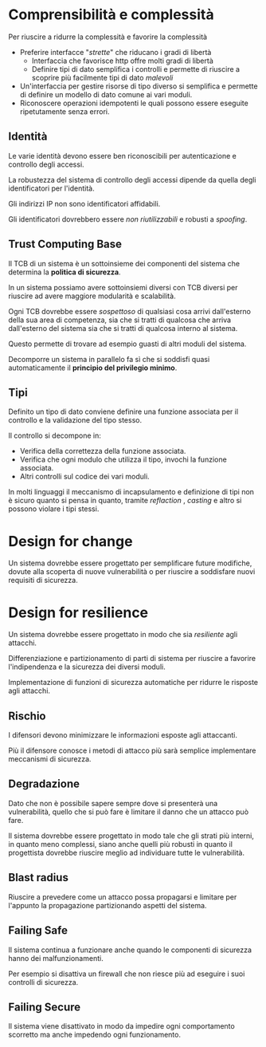 # Comprensibilità e complessità

Per riuscire a ridurre la complessità e favorire la complessità

- Preferire interfacce "_strette_" che riducano i gradi di 
libertà
	- Interfaccia che favorisce http offre molti gradi di libertà
	- Definire tipi di dato semplifica i controlli e permette di 
	riuscire a scoprire più facilmente tipi di dato _malevoli_
- Un'interfaccia per gestire risorse di tipo diverso si 
semplifica e permette di definire un modello di dato comune 
ai vari moduli.
- Riconoscere operazioni idempotenti le quali possono essere 
eseguite ripetutamente senza errori.

## Identità

Le varie identità devono essere ben riconoscibili per 
autenticazione e controllo degli accessi.

La robustezza del sistema di controllo degli accessi dipende da
quella degli identificatori per l'identità.

Gli indirizzi IP non sono identificatori affidabili.

Gli identificatori dovrebbero essere _non riutilizzabili_ e 
robusti a _spoofing_.

## Trust Computing Base

Il TCB di un sistema è un sottoinsieme dei componenti del 
sistema che determina la **politica di sicurezza**.

In un sistema possiamo avere sottoinsiemi diversi con TCB 
diversi per riuscire ad avere maggiore modularità e scalabilità.

Ogni TCB dovrebbe essere _sospettoso_ di qualsiasi cosa arrivi 
dall'esterno della sua area di competenza, sia che si tratti 
di qualcosa che arriva dall'esterno del sistema sia che si 
tratti di qualcosa interno al sistema.

Questo permette di trovare ad esempio guasti di altri moduli 
del sistema.

Decomporre un sistema in parallelo fa sì che si soddisfi quasi 
automaticamente il **principio del privilegio minimo**.

## Tipi
Definito un tipo di dato conviene definire una funzione 
associata per il controllo e la validazione del tipo stesso.

Il controllo si decompone in:
- Verifica della correttezza della funzione associata.
- Verifica che ogni modulo che utilizza il tipo, invochi la 
funzione associata.
- Altri controlli sul codice dei vari moduli.

In molti linguaggi il meccanismo di incapsulamento e definizione
di tipi non è sicuro quanto si pensa in quanto, tramite 
_reflaction_ , _casting_ e altro si possono violare i tipi 
stessi.

# Design for change

Un sistema dovrebbe essere progettato per semplificare future 
modifiche, dovute alla scoperta di nuove vulnerabilità o per 
riuscire a soddisfare nuovi requisiti di sicurezza.

# Design for resilience

Un sistema dovrebbe essere progettato in modo che sia 
_resiliente_ agli attacchi.

Differenziazione e partizionamento di parti di sistema per 
riuscire a favorire l'indipendenza e la sicurezza dei diversi
moduli.

Implementazione di funzioni di sicurezza automatiche per 
ridurre le risposte agli attacchi.

## Rischio

I difensori devono minimizzare le informazioni esposte agli 
attaccanti.

Più il difensore conosce i metodi di attacco più sarà semplice
implementare meccanismi di sicurezza.

## Degradazione

Dato che non è possibile sapere sempre dove si presenterà una 
vulnerabilità, quello che si può fare è limitare il danno che 
un attacco può fare.

Il sistema dovrebbe essere progettato in modo tale che gli 
strati più interni, in quanto meno complessi, siano anche quelli
più robusti in quanto il progettista dovrebbe riuscire meglio
ad individuare tutte le vulnerabilità.

## Blast radius

Riuscire a prevedere come un attacco possa propagarsi e limitare
per l'appunto la propagazione partizionando aspetti del sistema.

## Failing Safe
Il sistema continua a funzionare anche quando le componenti 
di sicurezza hanno dei malfunzionamenti.

Per esempio si disattiva un firewall che non riesce più ad eseguire 
i suoi controlli di sicurezza.

## Failing Secure
Il sistema viene disattivato in modo da impedire ogni 
comportamento scorretto ma anche impedendo ogni funzionamento.